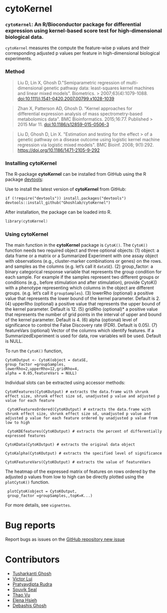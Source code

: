 cytoKernel
====

### `cytoKernel`: An R/Bioconductor package for differential expression using kernel-based score test for high-dimensional biological data.

`cytoKernel` measures the compute the 
feature-wise p values and their corresponding 
adjusted p values per feature in high-dimensional biological experiments.

### Method

> Liu D, Lin X, Ghosh D."Semiparametric regression of
> multi-dimensional genetic pathway data: least-squares 
> kernel machines and linear mixed models". Biometrics.        > 2007;63(4):1079-1088.
> <doi:10.1111/j.1541-0420.2007.00799.x1028-1039>

> Zhan X, Patterson AD, Ghosh D. "Kernel approaches for   
> differential expression analysis of mass spectrometry-based
> metabolomics data". BMC Bioinformatics. 2015;16:77. Published > 2015 Mar 11. 
> <doi:10.1186/s12859-015-0506-3>

> Liu D, Ghosh D, Lin X. "Estimation and testing for the effect > of a genetic pathway on a disease outcome using logistic
> kernel machine regression via logistic mixed models". BMC 
> Bioinf. 2008; 9(1):292.
> <https://doi.org/10.1186/1471-2105-9-292>


### Installing cytoKernel

The R-package **cytoKernel** can be installed from GitHub using the R package
[devtools](https://github.com/hadley/devtools):

Use to install the latest version of **cytoKernel** from GitHub:

    if (!require("devtools")) install.packages("devtools")
    devtools::install_github("Ghoshlab/cytoKernel")

After installation, the package can be loaded into R.
```s
library(cytoKernel)
```
    

### Using cytoKernel

The main function in the **cytoKernel** package is `CytoK()`. The `CytoK()`
function needs two required object and three optional objects: (1)
object: a data frame or a matrix or a Summarized Experiment with one
assay object with observations (e.g., cluster-marker combinations or genes) on the rows.
and samples as the columns (e.g. let’s call it `dataSE`).
(2) group_factor: a binary categorical response variable
that represents the group condition for each sample. For example if the samples represent two different groups or conditions (e.g., before stimulation and after stimulation), provide CytoK() with a phenotype representing which columns in the object are different groups. (e.g. let’s call it `groupSamples`).
(3) lowerRho (optional) a positive value that represents the lower bound of the kernel parameter. Default is 2.
(4) upperRho (optional) a positive value that represents the upper bound of the kernel parameter. Default is 12.
(5) gridRho (optional)* a positive value that represents the number of grid points in the interval of upper and bound of the kernel parameter. Default is 4.
(6) alpha (optional) level of significance to control the False Discovery
rate (FDR). Default is 0.05).
(7) featureVars (optional) Vector of the columns which identify features. If a SummarizedExperiment is used for data, row variables will be used. Default is NULL.

To run the `CytoK()` function,

    CytoKOutput <- CytoK(object = dataSE,
    group_factor =groupSamples,                             lowerRho=2,upperRho=12,gridRho=4,
    alpha = 0.05,featureVars = NULL)

Individual slots can be extracted using accessor methods:

    CytoKFeatures(CytoKOutput) # extracts the data.frame with shrunk effect size, shrunk effect size sd, unadjusted p value and adjusted p value for each feature
    
     CytoKFeaturesOrdered(CytoKOutput) # extracts the data.frame with shrunk effect size, shrunk effect size sd, unadjusted p value and adjusted p value for each feature ordered by unadjusted p value from low to high
     
     CytoKDEfeatures(CytoKOutput) # extracts the percent of differentially expressed features
    
    CytoKData(CytoKOutput) # extracts the original data object
    
    CytoKalpha(CytoKOutput) # extracts the specified level of significance
    
    CytoKFeatureVars(CytoKOutput) # extracts the value of featureVars
    
The heatmap of the expressed matrix of features on rows ordered by the adjusted p values from low to high can be directly
plotted using the `plotCytoK()` function.

     plotCytoK(object = CytoKOutput,
     group_factor =groupSamples,,topK=K...)

For more details, see `vignettes`.

Bug reports
===========

Report bugs as issues on the [GitHub repository new
issue](https://github.com/Ghoshlab/cytoKernel/issues/new)

Contributors
============

-   [Tusharkanti Ghosh](https://github.com/tghosh30)
-   [Victor Lui]()
-   [Pratyaydipta Rudra]()
-   [Souvik Seal]()
-   [Thao Vu]()
-   [Elena Hsieh]()
-   [Debashis Ghosh](https://github.com/ghoshd)

